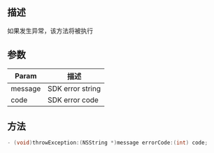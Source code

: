 ## 描述

如果发生异常，该方法将被执行

## 参数

| Param   | 描述      |
| ------- | ---------------- |
| message | SDK error string |
| code    | SDK error code   |

## 方法

```objectivec
- (void)throwException:(NSString *)message errorCode:(int) code;
```

